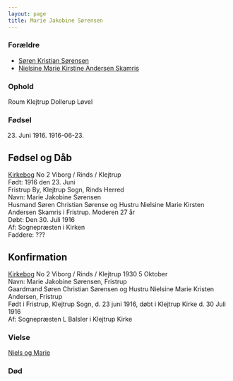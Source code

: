 ```yaml
---
layout: page
title: Marie Jakobine Sørensen
---
```


### Forældre

* [Søren Kristian Sørensen](/stamt/soeren-kristian-soerensen/)
* [Nielsine Marie Kirstine Andersen Skamris](/stamt/nielsine-marie-kirstine-andersen/)

### Ophold

Roum
Klejtrup
Dollerup
Løvel

### Fødsel
23. Juni 1916. 1916-06-23.

## Fødsel og Dåb
[Kirkebog](https://www.danishfamilysearch.dk/churchbook/sogn2045/churchlisting13167/opslag764955) No 2
Viborg / Rinds / Klejtrup  
Født: 1916 den 23. Juni  
Fristrup By, Klejtrup Sogn, Rinds Herred  
Navn: Marie Jakobine Sørensen  
Husmand Søren Christian Sørense og Hustru Nielsine Marie Kirsten Andersen Skamris i Fristrup. Moderen 27 år  
Døbt: Den 30. Juli 1916  
Af: Sognepræsten i Kirken  
Faddere: ???  

## Konfirmation
[Kirkebog](https://www.danishfamilysearch.dk/churchbook/sogn2045/churchlisting13169/opslag765348) No 2
Viborg / Rinds / Klejtrup 
1930 5 Oktober  
Navn: Marie Jakobine Sørensen, Fristrup  
Gaardmand Søren Christian Sørensen og Hustru Nielsine Marie Kristen Andersen, Fristrup  
Født i Fristrup, Klejtrup Sogn, d. 23 juni 1916, døbt i Klejtrup Kirke d. 30 Juli 1916  
Af: Sognepræsten L Balsler i Klejtrup Kirke  

### Vielse

[Niels og Marie](/stamt/niels-marie-quorning/)

### Død

